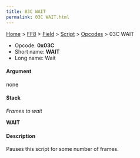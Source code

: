 ```yaml
---
title: 03C WAIT
permalink: 03C WAIT.html
---
```


[Home](../../../../Main%20Page.md) > [FF8](../../../../FF8.md) > [Field](../../../Field.md) > [Script](../../Script.md) > [Opcodes](../Opcodes.md) > 03C WAIT

-   Opcode: **0x03C**
-   Short name: **WAIT**
-   Long name: Wait

#### Argument

none

#### Stack

  
*Frames to wait*

**WAIT**

#### Description

Pauses this script for some number of frames.
